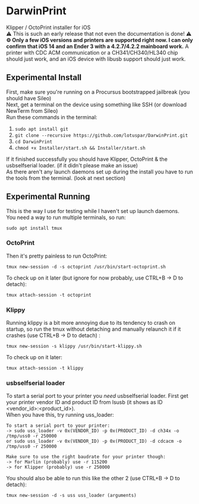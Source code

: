 # DarwinPrint
Klipper / OctoPrint installer for iOS \
⚠️ This is such an early release that not even the documentation is done! ⚠️\
**⚙️ Only a few iOS versions and printers are supported right now. I can only confirm that iOS 14 and an Ender 3 with a 4.2.7/4.2.2 mainboard work.**
A printer with CDC ACM communication or a CH341/CH340/HL340 chip should just work, and an iOS device with libusb support should just work.

## Experimental Install
First, make sure you're running on a Procursus bootstrapped jailbreak (you should have Sileo) \
Next, get a terminal on the device using something like SSH (or download NewTerm from Sileo) \
Run these commands in the terminal:
1. `sudo apt install git`
2. `git clone --recursive https://github.com/lotuspar/DarwinPrint.git`
3. `cd DarwinPrint`
4. `chmod +x Installer/start.sh && Installer/start.sh`

If it finished successfully you should have Klipper, OctoPrint & the usbselfserial loader. (if it didn't please make an issue) \
As there aren't any launch daemons set up during the install you have to run the tools from the terminal. (look at next section)

## Experimental Running
This is the way I use for testing while I haven't set up launch daemons. \
You need a way to run multiple terminals, so run:
```
sudo apt install tmux
```
### OctoPrint
Then it's pretty painless to run OctoPrint: 
```
tmux new-session -d -s octoprint /usr/bin/start-octoprint.sh
```
To check up on it later (but ignore for now probably, use CTRL+B -> D to detach): 
```
tmux attach-session -t octoprint
``` 
### Klippy
Running klippy is a bit more annoying due to its tendency to crash on startup, so run the tmux without detaching and manually relaunch it if it crashes (use CTRL+B -> D to detach) :
```
tmux new-session -s klippy /usr/bin/start-klippy.sh
```
To check up on it later: 
```
tmux attach-session -t klippy
``` 
### usbselfserial loader
To start a serial port to your printer you *need* usbselfserial loader. First get your printer vendor ID and product ID from lsusb (it shows as ID <vendor_id>:<product_id>). \
When you have this, try running uss_loader:
```
To start a serial port to your printer:
-> sudo uss_loader -v 0x(VENDOR_ID) -p 0x(PRODUCT_ID) -d ch34x -o /tmp/uss0 -r 250000
or sudo uss_loader -v 0x(VENDOR_ID) -p 0x(PRODUCT_ID) -d cdcacm -o /tmp/uss0 -r 250000

Make sure to use the right baudrate for your printer though:
-> for Marlin (probably) use -r 115200
-> for Klipper (probably) use -r 250000
```
You should also be able to run this like the other 2 (use CTRL+B -> D to detach):
```
tmux new-session -d -s uss uss_loader (arguments)
```
